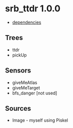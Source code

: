 srb_ttdr 1.0.0
====
* [dependencies](./dependencies.json)

Trees
----

* ttdr
* pickUp

Sensors
----

* giveMeAtlas
* giveMeTarget
* bfs_danger [not used]

Sources
----

* Image - myself using Piskel

